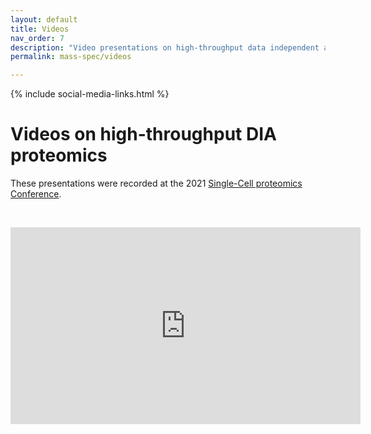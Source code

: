 ```yaml
---
layout: default
title: Videos
nav_order: 7
description: "Video presentations on high-throughput data independent analysis, Slavov Laboratory, Northeastern University, Boston, MA"
permalink: mass-spec/videos

---
```

{% include social-media-links.html %}

# Videos on high-throughput DIA proteomics

These presentations were recorded at the 2021 [Single-Cell proteomics Conference](http://single-cell.net).



&nbsp;

<iframe width="560" height="315" src="https://www.youtube.com/embed/du4UKiivE9o" title="YouTube video player" frameborder="0" allow="accelerometer; autoplay; clipboard-write; encrypted-media; gyroscope; picture-in-picture" allowfullscreen></iframe>
